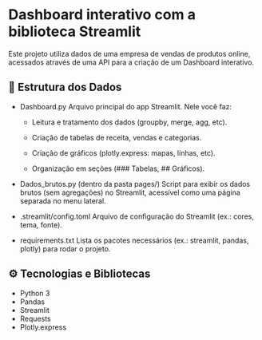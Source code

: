 # Dashboard interativo com a biblioteca Streamlit

Este projeto utiliza dados de uma empresa de vendas de produtos online, acessados através de uma API para a criação de um Dashboard interativo.

## 📂 Estrutura dos Dados

- Dashboard.py
Arquivo principal do app Streamlit.
Nele você faz:
  - Leitura e tratamento dos dados (groupby, merge, agg, etc).
  
  - Criação de tabelas de receita, vendas e categorias.

  - Criação de gráficos (plotly.express: mapas, linhas, etc).

  - Organização em seções (### Tabelas, ## Gráficos).

- Dados_brutos.py (dentro da pasta pages/)
Script para exibir os dados brutos (sem agregações) no Streamlit, acessível como uma página separada no menu lateral.

- .streamlit/config.toml
Arquivo de configuração do Streamlit (ex.: cores, tema, fonte).

- requirements.txt
Lista os pacotes necessários (ex.: streamlit, pandas, plotly) para rodar o projeto.

## ⚙️ Tecnologias e Bibliotecas

- Python 3
- Pandas
- Streamlit
- Requests
- Plotly.express
